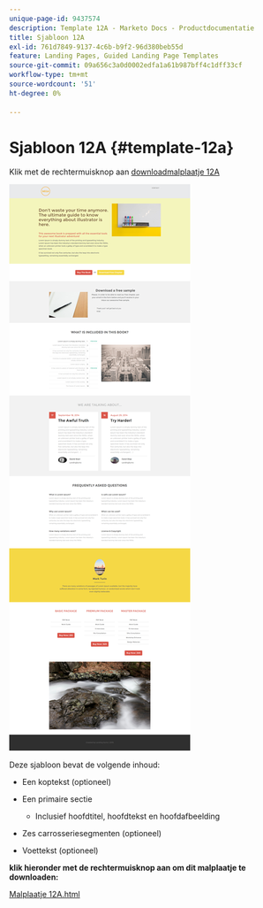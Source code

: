 ```yaml
---
unique-page-id: 9437574
description: Template 12A - Marketo Docs - Productdocumentatie
title: Sjabloon 12A
exl-id: 761d7849-9137-4c6b-b9f2-96d380beb55d
feature: Landing Pages, Guided Landing Page Templates
source-git-commit: 09a656c3a0d0002edfa1a61b987bff4c1dff33cf
workflow-type: tm+mt
source-wordcount: '51'
ht-degree: 0%

---
```


# Sjabloon 12A {#template-12a}

Klik met de rechtermuisknop aan [ downloadmalplaatje 12A ](https://experienceleague.adobe.com/landing/marketo/lp-templates/template-12a.html?lang=nl-NL)

![](assets/image2015-8-4-14-3a23-3a23.png)

Deze sjabloon bevat de volgende inhoud:

* Een koptekst (optioneel)
* Een primaire sectie

   * Inclusief hoofdtitel, hoofdtekst en hoofdafbeelding

* Zes carrosseriesegmenten (optioneel)
* Voettekst (optioneel)

**klik hieronder met de rechtermuisknop aan om dit malplaatje te downloaden:**

[ Malplaatje 12A.html ](https://experienceleague.adobe.com/landing/marketo/lp-templates/template-12a.html?lang=nl-NL)
